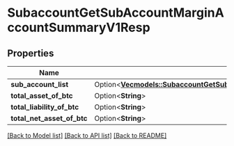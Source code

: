 # SubaccountGetSubAccountMarginAccountSummaryV1Resp

## Properties

Name | Type | Description | Notes
------------ | ------------- | ------------- | -------------
**sub_account_list** | Option<[**Vec<models::SubaccountGetSubAccountMarginAccountSummaryV1RespSubAccountListInner>**](SubaccountGetSubAccountMarginAccountSummaryV1Resp_subAccountList_inner.md)> |  | [optional]
**total_asset_of_btc** | Option<**String**> |  | [optional]
**total_liability_of_btc** | Option<**String**> |  | [optional]
**total_net_asset_of_btc** | Option<**String**> |  | [optional]

[[Back to Model list]](../README.md#documentation-for-models) [[Back to API list]](../README.md#documentation-for-api-endpoints) [[Back to README]](../README.md)



